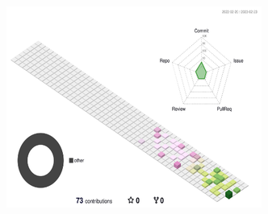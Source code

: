 
<img src="./profile-3d-contrib/profile-south-season.svg"   height="400">
<!--START_SECTION:waka-->
<!--END_SECTION:waka-->
